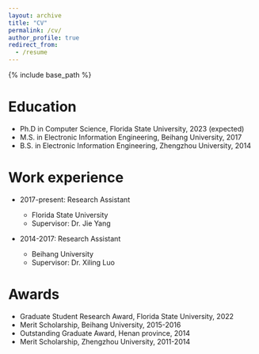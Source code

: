 ```yaml
---
layout: archive
title: "CV"
permalink: /cv/
author_profile: true
redirect_from:
  - /resume
---
```


{% include base_path %}

Education
======
* Ph.D in Computer Science, Florida State University, 2023 (expected)
* M.S. in Electronic Information Engineering, Beihang University, 2017
* B.S. in Electronic Information Engineering, Zhengzhou University, 2014

Work experience
======
* 2017-present: Research Assistant
  * Florida State University
  * Supervisor: Dr. Jie Yang

* 2014-2017: Research Assistant
  * Beihang University
  * Supervisor: Dr. Xiling Luo
  
Awards
======
* Graduate Student Research Award, Florida State University, 2022
* Merit Scholarship, Beihang University, 2015-2016
* Outstanding Graduate Award, Henan province, 2014
* Merit Scholarship, Zhengzhou University, 2011-2014

